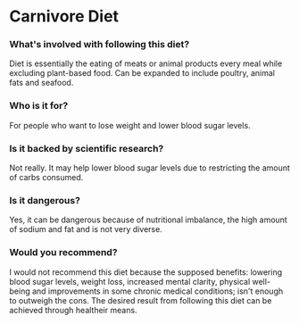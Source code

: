 # Carnivore Diet
### What's involved with following this diet? 
Diet is essentially the eating of meats or animal products every meal while excluding plant-based food. Can be expanded to include poultry, animal fats and seafood. 
### Who is it for? 
For people who want to lose weight and lower blood sugar levels. 
### Is it backed by scientific research? 
Not really. It may help lower blood sugar levels due to restricting the amount of carbs consumed. 
### Is it dangerous? 
Yes, it can be dangerous because of nutritional imbalance, the high amount of sodium and fat and is not very diverse. 
### Would you recommend? 
I would not recommend this diet because the supposed benefits: lowering blood sugar levels, weight loss, increased mental clarity, physical well-being and improvements in some chronic medical conditions; isn't enough to outweigh the cons. The desired result from following this diet can be achieved through healtheir means. 